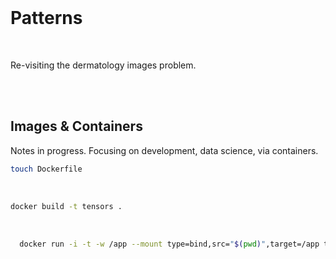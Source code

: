 <br>

# Patterns

<br>

Re-visiting the dermatology images problem.

<br>
<br>

## Images & Containers

Notes in progress.  Focusing on development, data science, via containers.

```bash
touch Dockerfile
```

<br>

```bash
docker build -t tensors .
```

<br>

```bash
  docker run -i -t -w /app --mount type=bind,src="$(pwd)",target=/app tensors
```

<br>
<br>

<br>
<br>

<br>
<br>

<br>
<br>